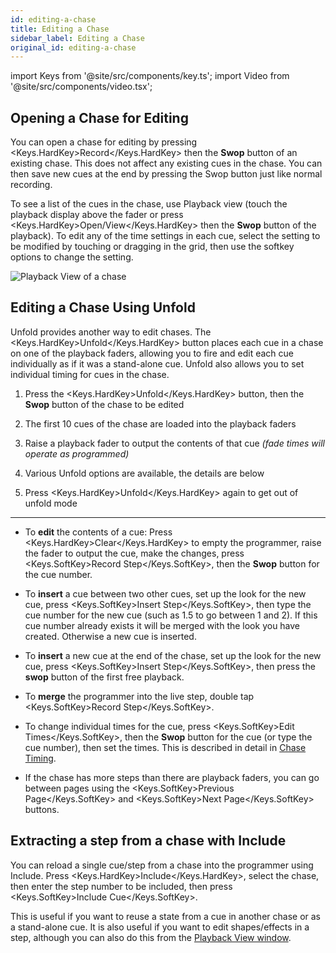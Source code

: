 ```yaml
---
id: editing-a-chase
title: Editing a Chase
sidebar_label: Editing a Chase
original_id: editing-a-chase
---
```


import Keys from '@site/src/components/key.ts';
import Video from '@site/src/components/video.tsx';

## Opening a Chase for Editing

You can open a chase for editing by pressing <Keys.HardKey>Record</Keys.HardKey> then the <strong>Swop</strong>
button of an existing chase. This does not affect any existing cues in
the chase. You can then save new cues at the end by pressing the Swop
button just like normal recording.

To see a list of the cues in the chase, use Playback view (touch the
playback display above the fader or press <Keys.HardKey>Open/View</Keys.HardKey> then the <strong>Swop</strong>
button of the playback). To edit any of the time settings in each cue,
select the setting to be modified by touching or dragging in the grid,
then use the softkey options to change the setting.

![Playback View of a chase](/docs/images/Playback-View-for-chase.png)

## Editing a Chase Using Unfold

Unfold provides another way to edit chases. The <Keys.HardKey>Unfold</Keys.HardKey> button places
each cue in a chase on one of the playback faders, allowing you to fire
and edit each cue individually as if it was a stand-alone cue. Unfold
also allows you to set individual timing for cues in the chase.

1. Press the <Keys.HardKey>Unfold</Keys.HardKey> button, then the <strong>Swop</strong> button of the chase to be
edited

2. The first 10 cues of the chase are loaded into the playback faders

3. Raise a playback fader to output the contents of that cue *(fade
times will operate as programmed)*

4. Various Unfold options are available, the details are below

5. Press <Keys.HardKey>Unfold</Keys.HardKey> again to get out of unfold mode

---

-   To <strong>edit</strong> the contents of a cue: Press <Keys.HardKey>Clear</Keys.HardKey> to empty the programmer,
    raise the fader to output the cue, make the changes, press <Keys.SoftKey>Record
    Step</Keys.SoftKey>, then the <strong>Swop</strong> button for the cue number.

-   To <strong>insert</strong> a cue between two other cues, set up the look for the new
    cue, press <Keys.SoftKey>Insert Step</Keys.SoftKey>, then type the cue number for the new cue
    (such as 1.5 to go between 1 and 2). If this cue number already
    exists it will be merged with the look you have created. Otherwise a
    new cue is inserted.

-   To <strong>insert</strong> a new cue at the end of the chase, set up the look for the
    new cue, press <Keys.SoftKey>Insert Step</Keys.SoftKey>, then press the <strong>swop</strong> button of the
    first free playback.

-   To <strong>merge</strong> the programmer into the live step, double tap <Keys.SoftKey>Record
    Step</Keys.SoftKey>.

-   To change individual times for the cue, press <Keys.SoftKey>Edit Times</Keys.SoftKey>, then
    the <strong>Swop</strong> button for the cue (or type the cue number), then set the
    times. This is described in detail in [Chase Timing](chase-timing.md).

-   If the chase has more steps than there are playback faders, you can
    go between pages using the <Keys.SoftKey>Previous Page</Keys.SoftKey> and <Keys.SoftKey>Next Page</Keys.SoftKey>
    buttons.

## Extracting a step from a chase with Include

You can reload a single cue/step from a chase into the programmer using
Include. Press <Keys.HardKey>Include</Keys.HardKey>, select the chase, then enter the step number to
be included, then press <Keys.SoftKey>Include Cue</Keys.SoftKey>.

This is useful if you want to reuse a state from a cue in another
chase or as a stand-alone cue. It is also useful if you want to edit
shapes/effects in a step, although you can also do this from the
[Playback View window](#opening-a-chase-for-editing).